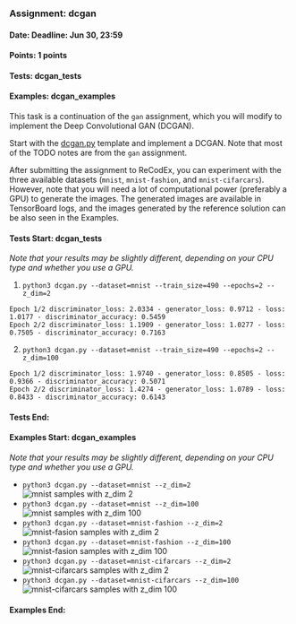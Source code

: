 ### Assignment: dcgan
#### Date: Deadline: Jun 30, 23:59
#### Points: 1 points
#### Tests: dcgan_tests
#### Examples: dcgan_examples

This task is a continuation of the `gan` assignment, which you will modify to
implement the Deep Convolutional GAN (DCGAN).

Start with the
[dcgan.py](https://github.com/ufal/npfl114/tree/master/labs/13/dcgan.py)
template and implement a DCGAN. Note that most of the TODO notes are from
the `gan` assignment.

After submitting the assignment to ReCodEx, you can experiment with the three
available datasets (`mnist`, `mnist-fashion`, and `mnist-cifarcars`). However,
note that you will need a lot of computational power (preferably a GPU) to
generate the images. The generated images are available in TensorBoard logs, and
the images generated by the reference solution can be also seen in the Examples.

#### Tests Start: dcgan_tests
_Note that your results may be slightly different, depending on your CPU type and whether you use a GPU._
1. `python3 dcgan.py --dataset=mnist --train_size=490 --epochs=2 --z_dim=2`
```
Epoch 1/2 discriminator_loss: 2.0334 - generator_loss: 0.9712 - loss: 1.0177 - discriminator_accuracy: 0.5459
Epoch 2/2 discriminator_loss: 1.1909 - generator_loss: 1.0277 - loss: 0.7505 - discriminator_accuracy: 0.7163
```
2. `python3 dcgan.py --dataset=mnist --train_size=490 --epochs=2 --z_dim=100`
```
Epoch 1/2 discriminator_loss: 1.9740 - generator_loss: 0.8505 - loss: 0.9366 - discriminator_accuracy: 0.5071
Epoch 2/2 discriminator_loss: 1.4274 - generator_loss: 1.0789 - loss: 0.8433 - discriminator_accuracy: 0.6143
```
#### Tests End:
#### Examples Start: dcgan_examples
_Note that your results may be slightly different, depending on your CPU type and whether you use a GPU._
- `python3 dcgan.py --dataset=mnist --z_dim=2`
![mnist samples with z_dim 2](https://ufal.mff.cuni.cz/~straka/courses/npfl114/2223/demos/dcgan_mnist_z2.png)
- `python3 dcgan.py --dataset=mnist --z_dim=100`
![mnist samples with z_dim 100](https://ufal.mff.cuni.cz/~straka/courses/npfl114/2223/demos/dcgan_mnist_z100.png)
- `python3 dcgan.py --dataset=mnist-fashion --z_dim=2`
![mnist-fasion samples with z_dim 2](https://ufal.mff.cuni.cz/~straka/courses/npfl114/2223/demos/dcgan_mnist-fashion_z2.png)
- `python3 dcgan.py --dataset=mnist-fashion --z_dim=100`
![mnist-fasion samples with z_dim 100](https://ufal.mff.cuni.cz/~straka/courses/npfl114/2223/demos/dcgan_mnist-fashion_z100.png)
- `python3 dcgan.py --dataset=mnist-cifarcars --z_dim=2`
![mnist-cifarcars samples with z_dim 2](https://ufal.mff.cuni.cz/~straka/courses/npfl114/2223/demos/dcgan_mnist-cifarcars_z2.png)
- `python3 dcgan.py --dataset=mnist-cifarcars --z_dim=100`
![mnist-cifarcars samples with z_dim 100](https://ufal.mff.cuni.cz/~straka/courses/npfl114/2223/demos/dcgan_mnist-cifarcars_z100.png)
#### Examples End:
